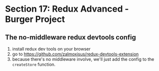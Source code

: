 # Section 17: Redux Advanced - Burger Project

## The no-middleware redux devtools config

1. install redux dev tools on your browser
2. go to https://github.com/zalmoxisus/redux-devtools-extension
3. because there's no middleware involve, we'll just add the config to the `createStore` function.




